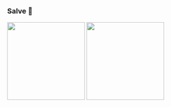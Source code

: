 ### Salve 👋

<div>
<img height="180" src="https://github-readme-stats.vercel.app/api?username=douglvv&show_icons=true&theme=dark&count_private=true"/>
<img height="180" src="https://github-readme-stats.vercel.app/api/top-langs/?username=douglvv&layout=compact&theme=dark"/>
</div>



